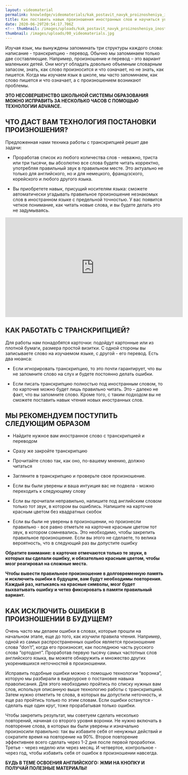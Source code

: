 ```yaml
---
layout: videomaterial
permalink: knowledge/videomaterials/kak_postavit_navyk_proiznosheniya_inostrannyh_slov/index.html
title: Как поставить навык произношения иностранных слов и научиться угадывать незнакомые слова?
date: 2020-06-29T20:54:17.706Z
<!-- thumbnail: /images/uploads/kak_postavit_navyk_proiznosheniya_inostrannyh_slov-01.jpg -->
thumbnail: /images/uploads/00_videomaterials.jpg
---
```


Изучая язык, мы вынуждены запоминать три структуры каждого слова: написание - транскрипцию - перевод. Обычно мы запоминаем только две составляющие. Например, произношение и перевод – это вариант маленьких детей. Они могут обладать довольно объемным словарным запасом, знать, как слово произносится и что означает, но не знать, как пишется. Когда мы изучаем язык в школе, мы часто запоминаем, как слово пишется и что означает, а с произношением возникают проблемы.

**ЭТО НЕСОВЕРШЕНСТВО ШКОЛЬНОЙ СИСТЕМЫ ОБРАЗОВАНИЯ МОЖНО ИСПРАВИТЬ ЗА НЕСКОЛЬКО ЧАСОВ С ПОМОЩЬЮ ТЕХНОЛОГИИ ADVANCE.**

## ЧТО ДАСТ ВАМ ТЕХНОЛОГИЯ ПОСТАНОВКИ ПРОИЗНОШЕНИЯ?

Предложенная нами техника работы с транскрипцией решит две задачи:

- Проработав список из любого количества слов - неважно, триста или три тысячи, вы абсолютно все слова будете читать корректно, употребляя правильный звук в правильном месте. Это актуально не только для английского, но и для немецкого, французского, корейского и любого другого языка.

- Вы приобретете навык, присущий носителям языка: сможете автоматически угадывать правильное произношение незнакомых слов в иностранном языке с предельной точностью. У вас появится четкое понимание, как читать новые слова, и вы будете делать это не задумываясь.

<iframe width="560" height="315" src="https://www.youtube.com/embed/qaK-htT8058" frameborder="0" allow="accelerometer; autoplay; encrypted-media; gyroscope; picture-in-picture" allowfullscreen></iframe>

## КАК РАБОТАТЬ С ТРАНСКРИПЦИЕЙ?

Для работы нам понадобятся карточки: подойдут картонные или из плотной бумаги, размера простой визитки. С одной стороны вы записываете слово на изучаемом языке, с другой - его перевод. Есть два нюанса:

- Если игнорировать транскрипцию, то это почти гарантирует, что вы не запомните слово на слух и будете постоянно делать ошибки.

- Если писать транскрипцию полностью под иностранным словом, то по карточке можно будет лишь правильно читать. Это – далеко не факт, что вы запомните слово. Кроме того, с таким подходом вы не сможете поставить навык чтения новых иностранных слов.

## МЫ РЕКОМЕНДУЕМ ПОСТУПИТЬ СЛЕДУЮЩИМ ОБРАЗОМ

- Найдите нужное вам иностранное слово с транскрипцией и переводом
	
- Сразу же закройте транскрипцию
	
- Прочитайте слово так, как оно, по-вашему мнению, должно читаться
	
- Загляните в транскрипцию и проверьте свое произношение.


- Если вы были уверены и ваша интуиция вас не подвела - можно переходить к следующему слову

- Если вы прочитали неправильно, напишите под английским словом только тот звук, в котором вы ошиблись. Напишите на карточке красным цветом без квадратных скобок

- Если вы были не уверены в произношении, но произнесли правильно - все равно отметьте на карточке красным цветом тот звук, в котором сомневались. Это необходимо, чтобы закрепить правильное произношение. Если вы этого не сделаете, то велика вероятность, что в следующий раз вы допустите ошибку

**Обратите внимание: в карточке отмечаются только те звуки, в которых вы сделали ошибку, и обязательно красным цветом, чтобы мозг реагировал на сложные места.**

**Чтобы вывести правильное произношение в долговременную память и исключить ошибки в будущем, вам будут необходимы повторения. Каждый раз, натыкаясь на красные символы, мозг будет выхватывать ошибку и четко фиксировать в памяти правильный вариант.**

## КАК ИСКЛЮЧИТЬ ОШИБКИ В ПРОИЗНОШЕНИИ В БУДУЩЕМ?

Очень часто мы делаем ошибки в словах, которые прошли на начальном этапе, еще до того, как изучили правила чтения. Например, одной из самых распространенных ошибок является произношение слова “don’t”, когда его произносят, как последнюю часть русского слова “ортодонт”. Проработав первую тысячу самых частотных слов английского языка, вы можете обнаружить и множество других укоренившихся неточностей в произношении.

Исправить подобные ошибки можно с помощью технологии “воронка”, которую мы разбирали в видеоуроке о постановке навыка правописания. Для этого необходимо пройтись по списку нужных вам слов, используя описанную выше технологию работы с транскрипцией. Затем нужно отметить те слова, в которых вы допустили неточность, и еще раз пройтись только по этим словам. Если ошибки останутся - сделать еще один круг, тоже прорабатывая только ошибки.

Чтобы закрепить результат, мы советуем сделать несколько повторений, начиная со второго уровня воронки. Не нужно включать в повторение слова, в которых вы были уверены и изначально произносили правильно: так вы избавите себя от ненужных действий и сократите время на повторение на 90%. Второе повторение эффективнее всего сделать через 1-2 дня после первой проработки. Третье - через неделю или через месяц. И четвертое, контрольное - через год, чтобы избавить себя от ошибок в произношении навсегда.

**БУДЬ В ТЕМЕ ОСВОЕНИЯ АНГЛИЙСКОГО: ЖМИ НА КНОПКУ И ПОЛУЧАЙ ПОЛЕЗНЫЕ МАТЕРИАЛЫ!**